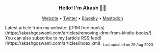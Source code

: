 <h3 align="center">Hello! I'm Akash 👋🏽</h3>
<p align="center">
						<a href="https://akashgoswami.com/">Website</a> •
						<a href="https://twitter.com/akashgoswami_">Twitter</a> •
						<a href="https://bsky.app/profile/akashgoswami.com">Bluesky</a> •
						<a href="https://hachyderm.io/@akashgoswami" rel="me">Mastodon</a>
  					</p>
Latest article from my website: [DRM free books](https://akashgoswami.com/articles/removing-drm-from-kindle-books/). You can also subscribe to my [article RSS feed](https://akashgoswami.com/articles/index.xml).
<sub>Last updated on 29 Aug 2023.<sub>